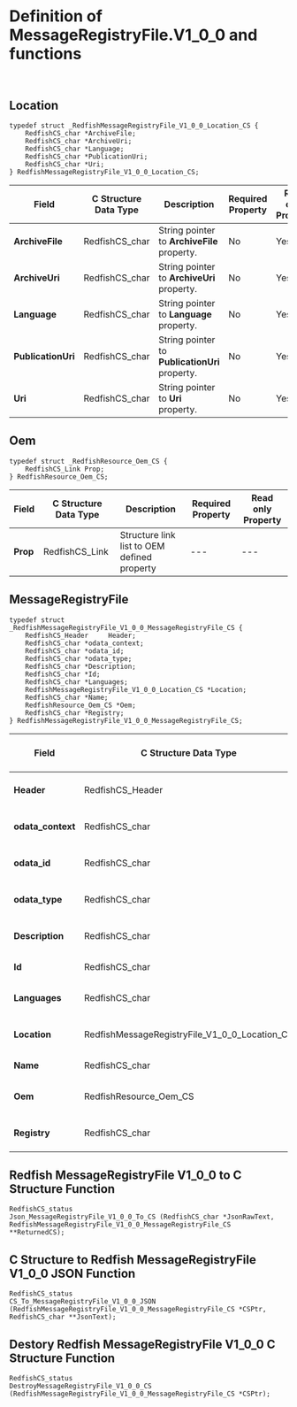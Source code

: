 # Definition of MessageRegistryFile.V1_0_0 and functions<br><br>

## Location
    typedef struct _RedfishMessageRegistryFile_V1_0_0_Location_CS {
        RedfishCS_char *ArchiveFile;
        RedfishCS_char *ArchiveUri;
        RedfishCS_char *Language;
        RedfishCS_char *PublicationUri;
        RedfishCS_char *Uri;
    } RedfishMessageRegistryFile_V1_0_0_Location_CS;

|Field |C Structure Data Type|Description |Required Property|Read only Property
| ---  | --- | --- | --- | ---
|**ArchiveFile**|RedfishCS_char| String pointer to **ArchiveFile** property.| No| Yes
|**ArchiveUri**|RedfishCS_char| String pointer to **ArchiveUri** property.| No| Yes
|**Language**|RedfishCS_char| String pointer to **Language** property.| No| Yes
|**PublicationUri**|RedfishCS_char| String pointer to **PublicationUri** property.| No| Yes
|**Uri**|RedfishCS_char| String pointer to **Uri** property.| No| Yes


## Oem
    typedef struct _RedfishResource_Oem_CS {
        RedfishCS_Link Prop;
    } RedfishResource_Oem_CS;

|Field |C Structure Data Type|Description |Required Property|Read only Property
| ---  | --- | --- | --- | ---
|**Prop**|RedfishCS_Link| Structure link list to OEM defined property| ---| ---


## MessageRegistryFile
    typedef struct _RedfishMessageRegistryFile_V1_0_0_MessageRegistryFile_CS {
        RedfishCS_Header     Header;
        RedfishCS_char *odata_context;
        RedfishCS_char *odata_id;
        RedfishCS_char *odata_type;
        RedfishCS_char *Description;
        RedfishCS_char *Id;
        RedfishCS_char *Languages;
        RedfishMessageRegistryFile_V1_0_0_Location_CS *Location;
        RedfishCS_char *Name;
        RedfishResource_Oem_CS *Oem;
        RedfishCS_char *Registry;
    } RedfishMessageRegistryFile_V1_0_0_MessageRegistryFile_CS;

|Field |C Structure Data Type|Description |Required Property|Read only Property
| ---  | --- | --- | --- | ---
|**Header**|RedfishCS_Header|Redfish C structure header|---|---
|**odata_context**|RedfishCS_char| String pointer to **@odata.context** property.| No| No
|**odata_id**|RedfishCS_char| String pointer to **@odata.id** property.| No| No
|**odata_type**|RedfishCS_char| String pointer to **@odata.type** property.| No| No
|**Description**|RedfishCS_char| String pointer to **Description** property.| No| No
|**Id**|RedfishCS_char| String pointer to **Id** property.| Yes| No
|**Languages**|RedfishCS_char| String pointer to **Languages** property.| Yes| Yes
|**Location**|RedfishMessageRegistryFile_V1_0_0_Location_CS| Structure points to **Location** property.| Yes| Yes
|**Name**|RedfishCS_char| String pointer to **Name** property.| Yes| No
|**Oem**|RedfishResource_Oem_CS| Structure points to **Oem** property.| No| No
|**Registry**|RedfishCS_char| String pointer to **Registry** property.| Yes| Yes
## Redfish MessageRegistryFile V1_0_0 to C Structure Function
    RedfishCS_status
    Json_MessageRegistryFile_V1_0_0_To_CS (RedfishCS_char *JsonRawText, RedfishMessageRegistryFile_V1_0_0_MessageRegistryFile_CS **ReturnedCS);

## C Structure to Redfish MessageRegistryFile V1_0_0 JSON Function
    RedfishCS_status
    CS_To_MessageRegistryFile_V1_0_0_JSON (RedfishMessageRegistryFile_V1_0_0_MessageRegistryFile_CS *CSPtr, RedfishCS_char **JsonText);

## Destory Redfish MessageRegistryFile V1_0_0 C Structure Function
    RedfishCS_status
    DestroyMessageRegistryFile_V1_0_0_CS (RedfishMessageRegistryFile_V1_0_0_MessageRegistryFile_CS *CSPtr);


